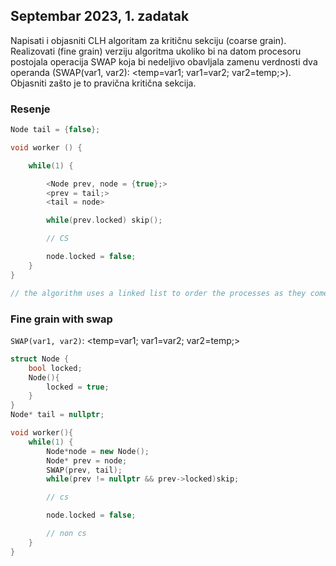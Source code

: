 ## Septembar 2023, 1. zadatak

 Napisati i objasniti CLH algoritam za kritičnu sekciju (coarse grain). Realizovati (fine grain) verziju algoritma ukoliko bi na datom procesoru postojala operacija SWAP koja bi nedeljivo obavljala zamenu verdnosti dva operanda (SWAP(var1, var2): <temp=var1; var1=var2; var2=temp;>). Objasniti zašto je to pravična kritična sekcija.

### Resenje

```cpp
Node tail = {false};

void worker () {

    while(1) {

        <Node prev, node = {true};>
        <prev = tail;>
        <tail = node>

        while(prev.locked) skip();

        // CS

        node.locked = false;
    }
}

// the algorithm uses a linked list to order the processes as they come. 
```

### Fine grain with swap
`SWAP(var1, var2)`: <temp=var1; var1=var2; var2=temp;>

```cpp
struct Node {
    bool locked;
    Node(){
        locked = true;
    }
}
Node* tail = nullptr;

void worker(){
    while(1) {
        Node*node = new Node();
        Node* prev = node;
        SWAP(prev, tail);
        while(prev != nullptr && prev->locked)skip;

        // cs

        node.locked = false;

        // non cs
    }
}



```


